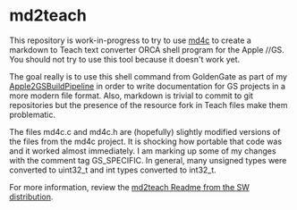 #  md2teach

This repository is work-in-progress to try to use [md4c](https://github.com/mity/md4c) to create a markdown to Teach text converter ORCA shell program for the Apple //GS.  You should not try to use this tool because it doesn't work yet.

The goal really is to use this shell command from GoldenGate as part of my [Apple2GSBuildPipeline](https://github.com/jeremysrand/Apple2GSBuildPipeline) in order to write documentation for GS projects in a more modern file format.  Also, markdown is trivial to commit to git repositories but the presence of the resource fork in Teach files make them problematic.

The files md4c.c and md4c.h are (hopefully) slightly modified versions of the files from the md4c project.  It is shocking how portable that code was and it worked almost immediately.  I am marking up some of my changes with the comment tag GS_SPECIFIC.  In general, many unsigned types were converted to uint32_t and int types converted to int32_t.

For more information, review the [md2teach Readme from the SW distribution](/md2teach/Read.Me.md).

